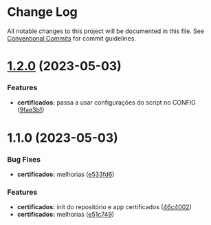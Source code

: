 # Change Log

All notable changes to this project will be documented in this file.
See [Conventional Commits](https://conventionalcommits.org) for commit guidelines.

# [1.2.0](https://github.com/ema-klabin/apps-scripts/compare/@emak-apps/certificados@1.1.0...@emak-apps/certificados@1.2.0) (2023-05-03)


### Features

* **certificados:** passa a usar configurações do script no CONFIG ([9fae3b1](https://github.com/ema-klabin/apps-scripts/commit/9fae3b1fb9e272614b4794278a208308dc748c1c))





# 1.1.0 (2023-05-03)


### Bug Fixes

* **certificados:** melhorias ([e533fd6](https://github.com/ema-klabin/apps-scripts/commit/e533fd681a9f89aaedd35c9823f53d2fa988d3d2))


### Features

* **certificados:** init do repositório e app certificados ([46c4002](https://github.com/ema-klabin/apps-scripts/commit/46c4002acf9ef11bd3dfbd2ad15118e2ac49dfae))
* **certificados:** melhorias ([e51c749](https://github.com/ema-klabin/apps-scripts/commit/e51c74913d5e1f368f63fc656eb724d7921eb5fd))
